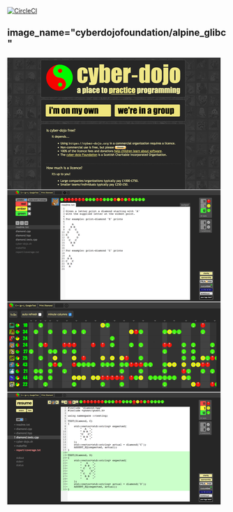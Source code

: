 
[![CircleCI](https://circleci.com/gh/cyber-dojo-languages/alpine-glibc.svg?style=svg)](https://circleci.com/gh/cyber-dojo-languages/alpine-glibc)

## image_name="cyberdojofoundation/alpine_glibc"

![cyber-dojo.org home page](https://github.com/cyber-dojo/cyber-dojo/blob/master/shared/home_page_snapshot.png)
